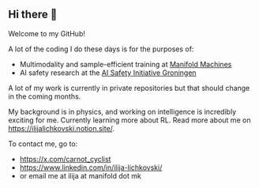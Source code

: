 ## Hi there 👋

Welcome to my GitHub!

A lot of the coding I do these days is for the purposes of:
- Multimodality and sample-efficient training at [Manifold Machines](https://manifold.mk/)
- AI safety research at the [AI Safety Initiative Groningen](https://www.aisig.org/)

A lot of my work is currently in private repositories but that should change in the coming months.

My background is in physics, and working on intelligence is incredibly exciting for me. Currently learning more about RL. Read more about me on https://ilijalichkovski.notion.site/.

To contact me, go to:
- https://x.com/carnot_cyclist
- https://www.linkedin.com/in/ilija-lichkovski/
- or email me at ilija at manifold dot mk



<!--
**ilijalichkovski/ilijalichkovski** is a ✨ _special_ ✨ repository because its `README.md` (this file) appears on your GitHub profile.

Here are some ideas to get you started:

- 🔭 I’m currently working on ...
- 🌱 I’m currently learning ...
- 👯 I’m looking to collaborate on ...
- 🤔 I’m looking for help with ...
- 💬 Ask me about ...
- 📫 How to reach me: ...
- 😄 Pronouns: ...
- ⚡ Fun fact: ...
-->
